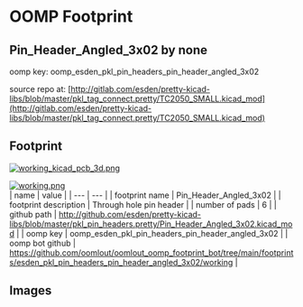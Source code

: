 # OOMP Footprint  
## Pin_Header_Angled_3x02  by none  
  
oomp key: oomp_esden_pkl_pin_headers_pin_header_angled_3x02  
  
source repo at: [http://gitlab.com/esden/pretty-kicad-libs/blob/master/pkl_tag_connect.pretty/TC2050_SMALL.kicad_mod](http://gitlab.com/esden/pretty-kicad-libs/blob/master/pkl_tag_connect.pretty/TC2050_SMALL.kicad_mod)  
## Footprint  
  
[![working_kicad_pcb_3d.png](working_kicad_pcb_3d_600.png)](working_kicad_pcb_3d.png)  
  
[![working.png](working_600.png)](working.png)  
| name | value | 
| --- | --- | 
| footprint name | Pin_Header_Angled_3x02 | 
| footprint description | Through hole pin header | 
| number of pads | 6 | 
| github path | http://github.com/esden/pretty-kicad-libs/blob/master/pkl_pin_headers.pretty/Pin_Header_Angled_3x02.kicad_mod | 
| oomp key | oomp_esden_pkl_pin_headers_pin_header_angled_3x02 | 
| oomp bot github | https://github.com/oomlout/oomlout_oomp_footprint_bot/tree/main/footprints/esden_pkl_pin_headers_pin_header_angled_3x02/working | 
## Images  
